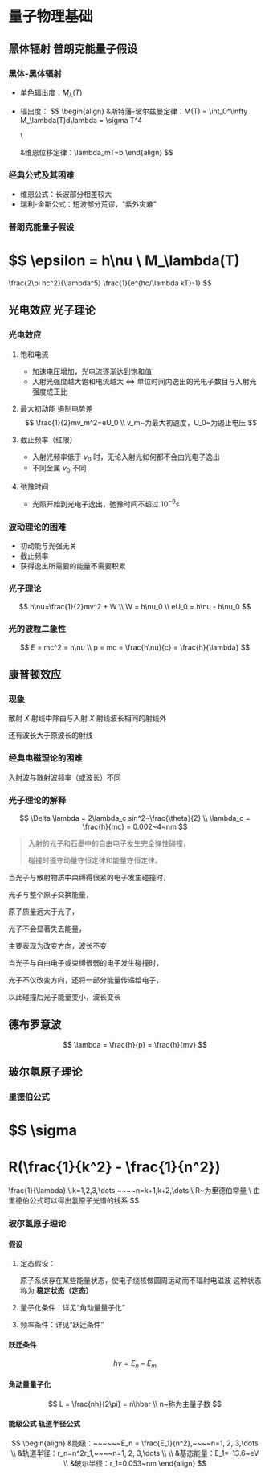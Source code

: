# 量子物理基础

## 黑体辐射 普朗克能量子假设

### 黑体-黑体辐射

-   单色辐出度：$M_\lambda(T)$

-   辐出度：
    $$
    \begin{align}
    &斯特藩-玻尔兹曼定律：M(T) = \int_0^\infty M_\lambda(T)d\lambda = \sigma T^4
    
    \\
    
    &维恩位移定律：\lambda_mT=b
    \end{align}
    $$

### 经典公式及其困难

-   维恩公式：长波部分相差较大
-   瑞利-金斯公式：短波部分荒谬，“紫外灾难”

### 普朗克能量子假设

$$
\epsilon = h\nu \\
M_\lambda(T)
=
\frac{2\pi hc^2}{\lambda^5}
\frac{1}{e^{hc/\lambda kT}-1}
$$

## 光电效应 光子理论

### 光电效应

1.   饱和电流

     -   加速电压增加，光电流逐渐达到饱和值
     -   入射光强度越大饱和电流越大
         $\iff$
         单位时间内逸出的光电子数目与入射光强度成正比

2.   最大初动能 遏制电势差
     $$
     \frac{1}{2}mv_m^2=eU_0 \\
     v_m~为最大初速度，U_0~为遏止电压
     $$

3.   截止频率（红限）

     -   入射光频率低于 $\nu_0$ 时，无论入射光如何都不会由光电子逸出
     -   不同金属 $\nu_0$ 不同

4.   弛豫时间

     -   光照开始到光电子逸出，弛豫时间不超过 $10^{-9}s$

### 波动理论的困难

-   初动能与光强无关
-   截止频率
-   获得逸出所需要的能量不需要积累

### 光子理论

$$
h\nu=\frac{1}{2}mv^2 + W \\
W = h\nu_0 \\
eU_0 = h\nu - h\nu_0
$$

### 光的波粒二象性

$$
E = mc^2 = h\nu \\
p = mc = \frac{h\nu}{c} = \frac{h}{\lambda}
$$

## 康普顿效应

### 现象

散射 $X$ 射线中除由与入射 $X$ 射线波长相同的射线外

还有波长大于原波长的射线

### 经典电磁理论的困难

入射波与散射波频率（或波长）不同

### 光子理论的解释

$$
\Delta \lambda = 2\lambda_c sin^2~\frac{\theta}{2} \\
\lambda_c = \frac{h}{mc} = 0.002~4~nm
$$

>   入射的光子和石墨中的自由电子发生完全弹性碰撞，
>
>   碰撞时遵守动量守恒定律和能量守恒定律。



当光子与散射物质中束缚得很紧的电子发生碰撞时，

光子与整个原子交换能量，

原子质量远大于光子，

光子不会显著失去能量，

主要表现为改变方向，波长不变



当光子与自由电子或束缚很弱的电子发生碰撞时，

光子不仅改变方向，还将一部分能量传递给电子，

以此碰撞后光子能量变小，波长变长

## 德布罗意波

$$
\lambda = \frac{h}{p} = \frac{h}{mv}
$$

## 玻尔氢原子理论

### 里德伯公式

$$
\sigma
=
R(\frac{1}{k^2} - \frac{1}{n^2}) 
=
\frac{1}{\lambda} \\
k=1,2,3,\dots,~~~~n=k+1,k+2,\dots \\
R~为里德伯常量 \\
由里德伯公式可以得出氢原子光谱的线系
$$

### 玻尔氢原子理论

#### 假设

1.   定态假设：

     原子系统存在某些能量状态，使电子绕核做圆周运动而不辐射电磁波
     这种状态称为 **稳定状态（定态）**

2.   量子化条件：详见“角动量量子化”

3.   频率条件：详见“跃迁条件”

#### 跃迁条件

$$
h\nu= E_n - E_m
$$

#### 角动量量子化

$$
L = \frac{nh}{2\pi} = n\hbar \\
n~称为主量子数
$$

#### 能级公式 轨道半径公式

$$
\begin{align}
&能级：~~~~~~E_n = \frac{E_1}{n^2},~~~~n=1, 2, 3,\dots \\
&轨道半径：r_n=n^2r_1,~~~~n=1, 2, 3,\dots \\ \\
&基态能量：E_1=-13.6~eV \\
&玻尔半径：r_1=0.053~nm
\end{align}
$$

